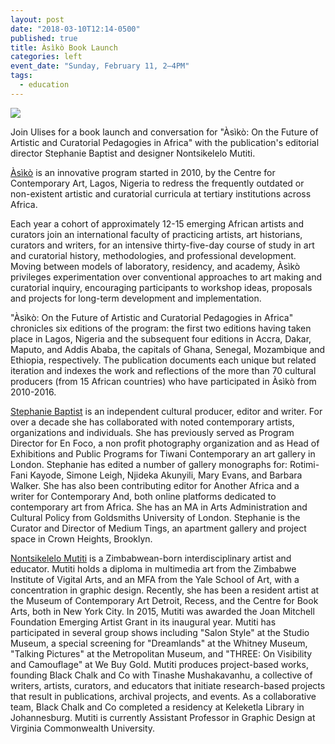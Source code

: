 ```yaml
---
layout: post
date: "2018-03-10T12:14-0500"
published: true
title: Àsìkò Book Launch
categories: left
event_date: "Sunday, February 11, 2–4PM"
tags:
  - education
---
```


![](<{{site.baseurl}}/assets/img/27500209_10155333277445872_8427404642788443_o%20(1).jpg>)

Join Ulises for a book launch and conversation for "Àsìkò: On the Future of Artistic and Curatorial Pedagogies in Africa" with the publication's editorial director Stephanie Baptist and designer Nontsikelelo Mutiti.

[Àsìkò](http://www.asikoartschool.org/) is an innovative program started in 2010, by the Centre for Contemporary Art, Lagos, Nigeria to redress the frequently outdated or non-existent artistic and curatorial curricula at tertiary institutions across Africa.

Each year a cohort of approximately 12-15 emerging African artists and curators join an international faculty of practicing artists, art historians, curators and writers, for an intensive thirty-five-day course of study in art and curatorial history, methodologies, and professional development. Moving between models of laboratory, residency, and academy, Àsìkò privileges experimentation over conventional approaches to art making and curatorial inquiry, encouraging participants to workshop ideas, proposals and projects for long-term development and implementation.

"Àsìkò: On the Future of Artistic and Curatorial Pedagogies in Africa" chronicles six editions of the program: the first two editions having taken place in Lagos, Nigeria and the subsequent four editions in Accra, Dakar, Maputo, and Addis Ababa, the capitals of Ghana, Senegal, Mozambique and Ethiopia, respectively. The publication documents each unique but related iteration and indexes the work and reflections of the more than 70 cultural producers (from 15 African countries) who have participated in Àsìkò from 2010-2016.

[Stephanie Baptist](https://stephaniebaptist.carbonmade.com/) is an independent cultural producer, editor and writer. For over a decade she has collaborated with noted contemporary artists, organizations and individuals. She has previously served as Program Director for En Foco, a non profit photography organization and as Head of Exhibitions and Public Programs for Tiwani Contemporary an art gallery in London. Stephanie has edited a number of gallery monographs for: Rotimi-Fani Kayode, Simone Leigh, Njideka Akunyili, Mary Evans, and Barbara Walker. She has also been contributing editor for Another Africa and a writer for Contemporary And, both online platforms dedicated to contemporary art from Africa. She has an MA in Arts Administration and Cultural Policy from Goldsmiths University of London. Stephanie is the Curator and Director of Medium Tings, an apartment gallery and project space in Crown Heights, Brooklyn.

[Nontsikelelo Mutiti](http://nontsikelelomutiti.com/) is a Zimbabwean-born interdisciplinary artist and educator. Mutiti holds a diploma in multimedia art from the Zimbabwe Institute of Vigital Arts, and an MFA from the Yale School of Art, with a concentration in graphic design. Recently, she has been a resident artist at the Museum of Contemporary Art Detroit, Recess, and the Centre for Book Arts, both in New York City. In 2015, Mutiti was awarded the Joan Mitchell Foundation Emerging Artist Grant in its inaugural year. Mutiti has participated in several group shows including "Salon Style" at the Studio Museum, a special screening for "Dreamlands" at the Whitney Museum, "Talking Pictures" at the Metropolitan Museum, and "THREE: On Visibility and Camouflage" at We Buy Gold. Mutiti produces project-based works, founding Black Chalk and Co with Tinashe Mushakavanhu, a collective of writers, artists, curators, and educators that initiate research-based projects that result in publications, archival projects, and events. As a collaborative team, Black Chalk and Co completed a residency at Keleketla Library in Johannesburg. Mutiti is currently Assistant Professor in Graphic Design at Virginia Commonwealth University.
